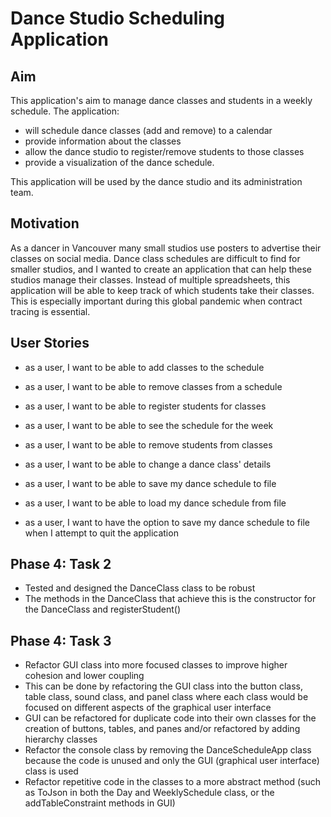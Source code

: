 # Dance Studio Scheduling Application

## Aim
This application's aim to manage dance classes and students in a weekly schedule.
The application:
 - will schedule dance classes (add and remove) to a calendar 
 - provide information about the classes
 - allow the dance studio to register/remove students to those classes
  - provide a visualization of the dance schedule. 

This application will be used by the dance studio and its administration team.
## Motivation
As a dancer in Vancouver many small studios use posters to advertise their classes on social media. Dance class
schedules are difficult to find for smaller studios, and I wanted to create an application that can help these studios 
manage their classes. Instead of multiple spreadsheets, this application will be able to keep track of which students
take their classes. This is especially important during this global pandemic when contract tracing is essential.

## User Stories
- as a user, I want to be able to add classes to the schedule
- as a user, I want to be able to remove classes from a schedule
- as a user, I want to be able to register students for classes
- as a user, I want to be able to see the schedule for the week
- as a user, I want to be able to remove students from classes
- as a user, I want to be able to change a dance class' details

- as a user, I want to be able to save my dance schedule to file
- as a user, I want to be able to load my dance schedule from file
- as a user, I want to have the option to save my dance schedule to file when I attempt to quit the application

## Phase 4: Task 2
- Tested and designed the DanceClass class to be robust
- The methods in the DanceClass that achieve this is the constructor for the DanceClass and registerStudent()

## Phase 4: Task 3
- Refactor GUI class into more focused classes to improve higher cohesion and lower coupling
- This can be done by refactoring the GUI class into the button class, table class, sound class, and panel class
 where each class would be focused on different aspects of the graphical user interface
- GUI can be refactored for duplicate code into their own classes for the creation of buttons, tables, and panes
 and/or refactored by adding hierarchy classes
- Refactor the console class by removing the DanceScheduleApp class because the code is unused and only the GUI 
(graphical user interface) class is used
- Refactor repetitive code in the classes to a more abstract method (such as ToJson in both the Day and WeeklySchedule
 class, or the addTableConstraint methods in GUI)
